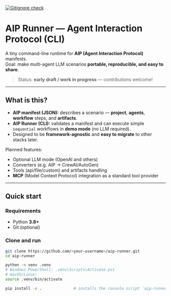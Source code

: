 [![Gitignore check](https://github.com/BogdanAIP/aip-runner/actions/workflows/ignore-check.yml/badge.svg)](https://github.com/BogdanAIP/aip-runner/actions/workflows/ignore-check.yml) 
# AIP Runner — Agent Interaction Protocol (CLI)

A tiny command-line runtime for **AIP (Agent Interaction Protocol)** manifests.  
Goal: make multi-agent LLM scenarios **portable, reproducible, and easy to share**.

> Status: **early draft / work in progress** — contributions welcome!

---

## What is this?

- **AIP manifest (JSON):** describes a scenario — **project**, **agents**, **workflow** steps, and **artifacts**.
- **AIP Runner (CLI):** validates a manifest and can execute simple `sequential` workflows in **demo mode** (no LLM required).
- Designed to be **framework-agnostic** and **easy to migrate** to other stacks later.

Planned features:
- Optional LLM mode (OpenAI and others)
- Converters (e.g. AIP → CrewAI/AutoGen)
- Tools (api/file/custom) and artifacts handling
- **MCP** (Model Context Protocol) integration as a standard tool provider

---

## Quick start

### Requirements
- Python **3.8+**
- Git (optional)

### Clone and run
```bash
git clone https://github.com/<your-username>/aip-runner.git
cd aip-runner

python -m venv .venv
# Windows PowerShell: .venv\Scripts\Activate.ps1
# macOS/Linux:
source .venv/bin/activate

pip install -e .              # installs the console script `aip-runner`
